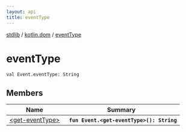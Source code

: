 ```yaml
---
layout: api
title: eventType
---
```

[stdlib](../../index.md) / [kotlin.dom](../index.md) / [eventType](index.md)

# eventType

```
val Event.eventType: String
```

## Members

| Name | Summary |
|------|---------|
|[&lt;get-eventType&gt;](_get-eventType_.md)|&nbsp;&nbsp;**`fun Event.<get-eventType>(): String`**<br>|
